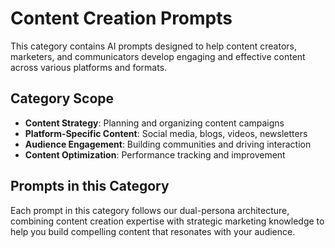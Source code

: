 # Content Creation Prompts

This category contains AI prompts designed to help content creators, marketers, and communicators develop engaging and effective content across various platforms and formats.

## Category Scope

- **Content Strategy**: Planning and organizing content campaigns
- **Platform-Specific Content**: Social media, blogs, videos, newsletters
- **Audience Engagement**: Building communities and driving interaction
- **Content Optimization**: Performance tracking and improvement

## Prompts in this Category

Each prompt in this category follows our dual-persona architecture, combining content creation expertise with strategic marketing knowledge to help you build compelling content that resonates with your audience.